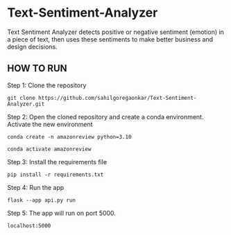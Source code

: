 # Text-Sentiment-Analyzer

Text Sentiment Analyzer detects positive or negative sentiment (emotion) in a piece of text, then uses these sentiments to make better business and design decisions.

## HOW TO RUN

Step 1: Clone the repository
```
git clone https://github.com/sahilgoregaonkar/Text-Sentiment-Analyzer.git
```

Step 2: Open the cloned repository and create a conda environment. Activate the new environment
```
conda create -n amazonreview python=3.10
```
```
conda activate amazonreview
```

Step 3: Install the requirements file
```
pip install -r requirements.txt
```

Step 4: Run the app
```
flask --app api.py run
```

Step 5: The app will run on port 5000. 
```
localhost:5000
```